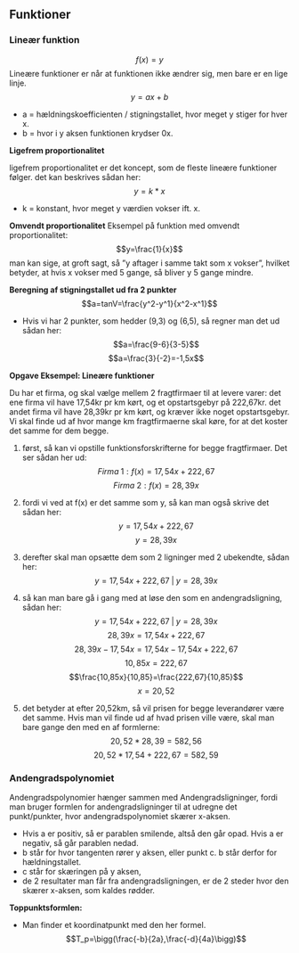## Funktioner
### Lineær funktion

$$f(x)=y$$
Lineære funktioner er når at funktionen ikke ændrer sig, men bare er en lige linje.    
$$y=ax+b$$
- a = hældningskoefficienten / stigningstallet, hvor meget y stiger for hver x.
- b = hvor i y aksen funktionen krydser 0x.

**Ligefrem proportionalitet**

ligefrem proportionalitet er det koncept, som de fleste lineære funktioner følger. det kan beskrives sådan her:
$$y = k * x$$
- k = konstant, hvor meget y værdien vokser ift. x.

**Omvendt proportionalitet**
Eksempel på funktion med omvendt proportionalitet:
$$y=\frac{1}{x}$$
man kan sige, at groft sagt, så ”y aftager i samme takt som x vokser”, hvilket betyder, at hvis x vokser med 5 gange, så bliver y 5 gange mindre.

**Beregning af stigningstallet ud fra 2 punkter**
$$a=tanV=\frac{y^2-y^1}{x^2-x^1}$$
- Hvis vi har 2 punkter, som hedder (9,3) og (6,5), så regner man det ud sådan her:
$$a=\frac{9-6}{3-5}$$
$$a=\frac{3}{-2}=-1,5x$$

**Opgave Eksempel: Lineære funktioner**

Du har et firma, og skal vælge mellem 2 fragtfirmaer til at levere varer: det ene firma vil have 17,54kr pr km kørt, og et opstartsgebyr på 222,67kr. det andet firma vil have 28,39kr pr km kørt, og kræver ikke noget opstartsgebyr. Vi skal finde ud af hvor mange km fragtfirmaerne skal køre, for at det koster det samme for dem begge.

1. først, så kan vi opstille funktionsforskrifterne for begge fragtfirmaer. Det ser sådan her ud:
$$Firma \;1:f(x)=17,54x+222,67$$
$$Firma\:2:f(x)=28,39x$$

2. fordi vi ved at f(x) er det samme som y, så kan man også skrive det sådan her:
$$y = 17,54x+222,67$$
$$y = 28,39x$$

3. derefter skal man opsætte dem som 2 ligninger med 2 ubekendte, sådan her:
$$y = 17,54x+222,67\; |\; y = 28,39x$$

4. så kan man bare gå i gang med at løse den som en andengradsligning, sådan her:
$$y = 17,54x+222,67 \;|\; y = 28,39x$$
$$28,39x=17,54x+222,67$$
$$28,39x-17,54x=17,54x-17,54x+222,67$$
$$10,85x=222,67$$
$$\frac{10,85x}{10,85}=\frac{222,67}{10,85}$$
$$x = 20,52$$

5. det betyder at efter 20,52km, så vil prisen for begge leverandører være det samme. Hvis man vil finde ud af hvad prisen ville være, skal man bare gange den med en af formlerne:
$$20,52*28,39 = 582,56$$
$$20,52*17,54+222,67=582,59$$

### Andengradspolynomiet

Andengradspolynomier hænger sammen med Andengradsligninger, fordi man bruger formlen for andengradsligninger til at udregne det punkt/punkter, hvor andengradspolynomiet skærer x-aksen. 

* Hvis a er positiv, så er parablen smilende, altså den går opad. Hvis a er negativ, så går parablen nedad.
* b står for hvor tangenten rører y aksen, eller punkt c. b står derfor for hældningstallet.
* c står for skæringen på y aksen,
* de 2 resultater man får fra andengradsligningen, er de 2 steder hvor den skærer x-aksen, som kaldes rødder.

**Toppunktsformlen:**
* Man finder et koordinatpunkt med den her formel.
$$T_p=\bigg(\frac{-b}{2a},\frac{-d}{4a}\bigg)$$

